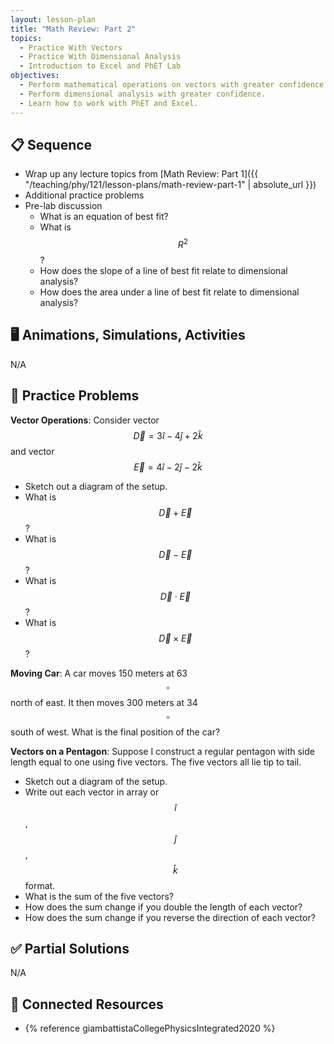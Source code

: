 ```yaml
---
layout: lesson-plan
title: "Math Review: Part 2"
topics:
  - Practice With Vectors
  - Practice With Dimensional Analysis
  - Introduction to Excel and PhET Lab
objectives:
  - Perform mathematical operations on vectors with greater confidence.
  - Perform dimensional analysis with greater confidence.
  - Learn how to work with PhET and Excel.
---
```


## 📋 Sequence

* Wrap up any lecture topics from [Math Review: Part 1]({{ "/teaching/phy/121/lesson-plans/math-review-part-1" | absolute_url }})
* Additional practice problems
* Pre-lab discussion
  * What is an equation of best fit?
  * What is $$R^2$$?
  * How does the slope of a line of best fit relate to dimensional analysis?
  * How does the area under a line of best fit relate to dimensional analysis?

## 🖥️ Animations, Simulations, Activities

N/A

## 📝 Practice Problems

**Vector Operations**: Consider vector $$\vec{D} = 3 \hat{i} - 4\hat{j} + 2\hat{k}$$ and vector $$\vec{E} = 4 \hat{i} - 2\hat{j} - 2\hat{k}$$

* Sketch out a diagram of the setup.
* What is $$\vec{D} + \vec{E}$$ ?
* What is $$\vec{D} - \vec{E}$$ ?
* What is $$\vec{D} \cdot \vec{E}$$ ?
* What is $$\vec{D} \times \vec{E}$$ ?

**Moving Car**: A car moves 150 meters at 63$$^\circ$$ north of east. It then moves 300 meters at 34$$^\circ$$ south of west. What is the final position of the car?

**Vectors on a Pentagon**: Suppose I construct a regular pentagon with side length equal to one using five vectors. The five vectors all lie tip to tail.

* Sketch out a diagram of the setup.
* Write out each vector in array or $$\hat{i}$$, $$\hat{j}$$, $$\hat{k}$$ format.
* What is the sum of the five vectors?
* How does the sum change if you double the length of each vector?
* How does the sum change if you reverse the direction of each vector?

## ✅ Partial Solutions

N/A

## 📘 Connected Resources

* {% reference giambattistaCollegePhysicsIntegrated2020 %}
